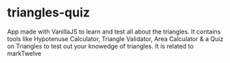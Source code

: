 # triangles-quiz

App made with VanillaJS to learn and test all about the triangles. It contains tools like Hypotenuse Calculator, Triangle Validator, Area Calculator &amp; a Quiz on Triangles to test out your knowedge of triangles. It is related to markTwelve
